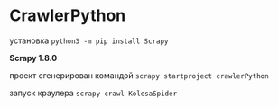 # CrawlerPython

установка 
`python3 -m pip install Scrapy`

**Scrapy 1.8.0**

проект сгенерирован командой 
`scrapy startproject crawlerPython`

запуск краулера 
`scrapy crawl KolesaSpider`